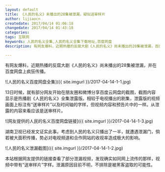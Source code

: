 ```yaml
--- 
layout: default
title: 《人民的名义》未播出的28集被泄漏，疑似送审样片
author: lijiaocn
createdate: 2017/04/14 01:06:18
changedate: 2017/04/14 01:43:18
categories:
tags: 互联网
keywords: 人民的名义全集,人民的名义全集下载地址,百度网盘
description: 有网友爆料，近期热播的反腐大剧《人民的名义》尚未播出的28集被泄漏，百度网盘下载地址。

---
```


有网友爆料，近期热播的反腐大剧《人民的名义》尚未播出的28集被泄漏，并在百度网盘上疯狂传播。

![人民的名义百度网盘全集]({{ site.imgurl }}/2017-04-14-1-1.jpg)

13日时候，就有部分网友开始在朋友圈和微博分享百度云网盘的截图，截图内容显示是热播剧《人民的名义》全集泄露版。相较于电视播出的剧集，泄露版的视频画面上标注有“送审样片”以及时间轴的字样，但视频内容和预告片中的一样。从泄露的内容来看应该是送审样片。

![网友提供的人民的名义百度网盘链接]({{ site.imgurl }}/2017-04-14-1-3.jpg)

湖南卫视已经发文证实此事。考虑到人民的名义只播出了一半，就遭遇泄漏门，倘若被大面积传播，势必对电视频道和合作网站的收视率造成极大的影响。

![人民的名义泄漏截图]({{ site.imgurl }}/2017-04-14-1-2.jpg)

本站根据网友提供的链接查看了部分泄漏视频，发现确实如同网上流传的那样，视频中带有“送审样片”字样。泄漏原因目前不明，不排除是被黑客盗取的可能性。
